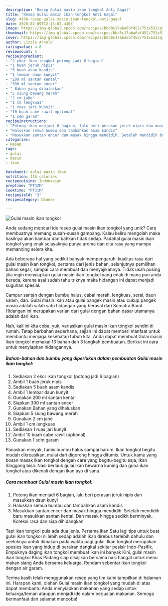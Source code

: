 ```yaml
---
description: "Resep Gulai masin ikan tongkol Anti Gagal"
title: "Resep Gulai masin ikan tongkol Anti Gagal"
slug: 4108-resep-gulai-masin-ikan-tongkol-anti-gagal
date: 2020-07-09T12:13:02.430Z
image: https://img-global.cpcdn.com/recipes/bbd8c17aba6bf452/751x532cq70/gulai-masin-ikan-tongkol-foto-resep-utama.jpg
thumbnail: https://img-global.cpcdn.com/recipes/bbd8c17aba6bf452/751x532cq70/gulai-masin-ikan-tongkol-foto-resep-utama.jpg
cover: https://img-global.cpcdn.com/recipes/bbd8c17aba6bf452/751x532cq70/gulai-masin-ikan-tongkol-foto-resep-utama.jpg
author: Lizzie Arnold
ratingvalue: 4.8
reviewcount: 5
recipeingredient:
- "2 ekor ikan tongkol potong jadi 6 bagian"
- "1 buah jeruk nipis"
- "5 buah asam kandis"
- "1 lembar daun kunyit"
- "200 ml santan kental"
- "300 ml santan encer"
- " Bahan yang dihaluskan"
- "5 siung bawang merah"
- "2 cm jahe"
- "1 cm lengkuas"
- "1 ruas jari kunyit"
- "10 buah cabe rawit optional"
- "1 sdm garam"
recipeinstructions:
- "Potong ikan menjadi 6 bagian, lalu beri perasan jeruk nipis dan masukkan daun kunyi"
- "Haluskan semua bumbu dan tambahkan asam kandis"
- "Masukkan santan encer dan masak hingga mendidih. Setelah mendidih baru masukkan santan kental. Dan masak hingga sedikit berminyak. Koreksi rasa dan siap dihidangkan"
categories:
- Resep
tags:
- gulai
- masin
- ikan

katakunci: gulai masin ikan 
nutrition: 116 calories
recipecuisine: Indonesian
preptime: "PT32M"
cooktime: "PT31M"
recipeyield: "3"
recipecategory: Dinner

---
```



![Gulai masin ikan tongkol](https://img-global.cpcdn.com/recipes/bbd8c17aba6bf452/751x532cq70/gulai-masin-ikan-tongkol-foto-resep-utama.jpg)

Anda sedang mencari ide resep gulai masin ikan tongkol yang unik? Cara membuatnya memang susah-susah gampang. Kalau keliru mengolah maka hasilnya akan hambar dan bahkan tidak sedap. Padahal gulai masin ikan tongkol yang enak selayaknya punya aroma dan cita rasa yang mampu memancing selera kita.

Ada beberapa hal yang sedikit banyak mempengaruhi kualitas rasa dari gulai masin ikan tongkol, pertama dari jenis bahan, selanjutnya pemilihan bahan segar, sampai cara membuat dan menyajikannya. Tidak usah pusing jika ingin menyiapkan gulai masin ikan tongkol yang enak di mana pun anda berada, karena asal sudah tahu triknya maka hidangan ini dapat menjadi suguhan spesial.

Campur santan dengan bumbu halus, cabai merah, lengkuas, serai, daun salam, dan. Gulai masin ikan atau gulai pangek masin atau cukup pangek masin adalah salah satu hidangan yang berasal dari Sumatra Barat. Hidangan ini merupakan varian dari gulai dengan bahan dasar utamanya adalah dari ikan.


Nah, kali ini kita coba, yuk, variasikan gulai masin ikan tongkol sendiri di rumah. Tetap berbahan sederhana, sajian ini dapat memberi manfaat untuk membantu menjaga kesehatan tubuh kita. Anda dapat membuat Gulai masin ikan tongkol memakai 13 bahan dan 3 langkah pembuatan. Berikut ini cara untuk menyiapkan hidangannya.

<!--inarticleads1-->

##### Bahan-bahan dan bumbu yang diperlukan dalam pembuatan Gulai masin ikan tongkol:

1. Sediakan 2 ekor ikan tongkol (potong jadi 6 bagian)
1. Ambil 1 buah jeruk nipis
1. Sediakan 5 buah asam kandis
1. Ambil 1 lembar daun kunyit
1. Gunakan 200 ml santan kental
1. Siapkan 300 ml santan encer
1. Gunakan  Bahan yang dihaluskan
1. Siapkan 5 siung bawang merah
1. Gunakan 2 cm jahe
1. Ambil 1 cm lengkuas
1. Sediakan 1 ruas jari kunyit
1. Ambil 10 buah cabe rawit (optional)
1. Gunakan 1 sdm garam


Panaskan minyak, tumis bumbu halus sampai harum. Ikan tongkol begitu mudah dikreasikan, mulai dari digoreng hingga ditumis. Untuk kamu yang bosan masak ikan tongkol dengan cara yang begitu-begitu saja, Ikan Singgang bisa. Nasi berlauk gulai ikan bewarna kuning dan guna ikan tongkol atau dikenali dengan ikan ayo di sana. 

<!--inarticleads2-->

##### Cara membuat Gulai masin ikan tongkol:

1. Potong ikan menjadi 6 bagian, lalu beri perasan jeruk nipis dan masukkan daun kunyi
1. Haluskan semua bumbu dan tambahkan asam kandis
1. Masukkan santan encer dan masak hingga mendidih. Setelah mendidih baru masukkan santan kental. Dan masak hingga sedikit berminyak. Koreksi rasa dan siap dihidangkan


Tapi ikan tongkol pula ada dua jenis. Pertama ikan Satu lagi tips untuk buat gulai ikan tongkol ni lebih sedap adalah ikan direbus terlebih dahulu dan seeloknya untuk dimakan pada waktu pagi,gulai. Ikan tongkol merupakan spesies ikan yang hidup di perairan dangkal sekitar pesisir Indo-Pasifik. Empuknya daging ikan tongkol membuat ikan ini banyak Kini, gulai masin ikan tongkol Khas Padang siap disajikan bersama nasi hangat untuk menu makan siang Anda bersama keluarga. Rendam sebentar ikan tongkol dengan air garam. 

Terima kasih telah menggunakan resep yang tim kami tampilkan di halaman ini. Harapan kami, olahan Gulai masin ikan tongkol yang mudah di atas dapat membantu Anda menyiapkan makanan yang sedap untuk keluarga/teman ataupun menjadi ide dalam berjualan makanan. Semoga bermanfaat dan selamat mencoba!
